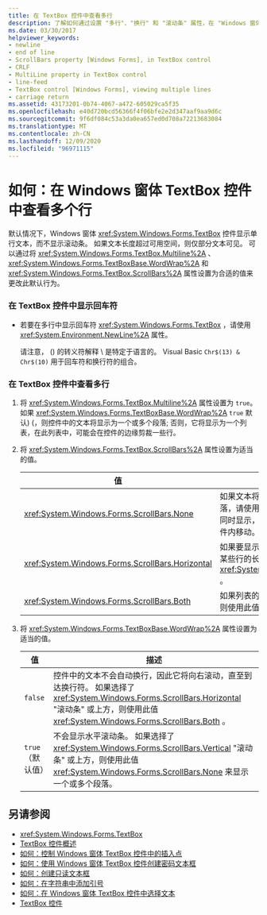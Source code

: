 ```yaml
---
title: 在 TextBox 控件中查看多行
description: 了解如何通过设置 "多行"、"换行" 和 "滚动条" 属性，在 "Windows 窗体 TextBox" 控件中查看多行。
ms.date: 03/30/2017
helpviewer_keywords:
- newline
- end of line
- ScrollBars property [Windows Forms], in TextBox control
- CRLF
- MultiLine property in TextBox control
- line-feed
- TextBox control [Windows Forms], viewing multiple lines
- carriage return
ms.assetid: 43173201-0b74-4067-a472-605029ca5f35
ms.openlocfilehash: e40d720bcd56366f4f06bfe2e2d347aaf9aa9d6c
ms.sourcegitcommit: 9f6df084c53a3da0ea657ed0d708a72213683084
ms.translationtype: MT
ms.contentlocale: zh-CN
ms.lasthandoff: 12/09/2020
ms.locfileid: "96971115"
---
```

# <a name="how-to-view-multiple-lines-in-the-windows-forms-textbox-control"></a>如何：在 Windows 窗体 TextBox 控件中查看多个行
默认情况下，Windows 窗体 <xref:System.Windows.Forms.TextBox> 控件显示单行文本，而不显示滚动条。 如果文本长度超过可用空间，则仅部分文本可见。 可以通过将 <xref:System.Windows.Forms.TextBox.Multiline%2A> 、 <xref:System.Windows.Forms.TextBoxBase.WordWrap%2A> 和 <xref:System.Windows.Forms.TextBox.ScrollBars%2A> 属性设置为合适的值来更改此默认行为。  
  
### <a name="to-display-a-carriage-return-in-the-textbox-control"></a>在 TextBox 控件中显示回车符  
  
- 若要在多行中显示回车符 <xref:System.Windows.Forms.TextBox> ，请使用 <xref:System.Environment.NewLine%2A> 属性。  
  
     请注意， () 的转义符解释 \\ 是特定于语言的。 Visual Basic `Chr$(13) & Chr$(10)` 用于回车符和换行符的组合。  
  
### <a name="to-view-multiple-lines-in-the-textbox-control"></a>在 TextBox 控件中查看多行  
  
1. 将 <xref:System.Windows.Forms.TextBox.Multiline%2A> 属性设置为 `true`。 如果 <xref:System.Windows.Forms.TextBoxBase.WordWrap%2A> `true` 默认)  (，则控件中的文本将显示为一个或多个段落; 否则，它将显示为一个列表，在此列表中，可能会在控件的边缘剪裁一些行。  
  
2. 将 <xref:System.Windows.Forms.TextBox.ScrollBars%2A> 属性设置为适当的值。  
  
    |值|描述|  
    |-----------|-----------------|  
    |<xref:System.Windows.Forms.ScrollBars.None>|如果文本将是几乎始终适合控件的段落，请使用此值。 如果文本太长而无法同时显示，用户可以使用鼠标指针在控件内移动。|  
    |<xref:System.Windows.Forms.ScrollBars.Horizontal>|如果要显示行列表，则使用此值，其中某些行的长度可能超过控件的宽度 <xref:System.Windows.Forms.TextBox> 。|  
    |<xref:System.Windows.Forms.ScrollBars.Both>|如果列表的长度可能超过控件的高度，则使用此值。|  
  
3. 将 <xref:System.Windows.Forms.TextBoxBase.WordWrap%2A> 属性设置为适当的值。  
  
    |值|描述|  
    |-----------|-----------------|  
    |`false`|控件中的文本不会自动换行，因此它将向右滚动，直至到达换行符。 如果选择了 <xref:System.Windows.Forms.ScrollBars.Horizontal> "滚动条" 或上方，则使用此值 <xref:System.Windows.Forms.ScrollBars.Both> 。|  
    |`true`（默认值）|不会显示水平滚动条。 如果选择了 <xref:System.Windows.Forms.ScrollBars.Vertical> "滚动条" 或上方，则使用此值 <xref:System.Windows.Forms.ScrollBars.None> 来显示一个或多个段落。|  
  
## <a name="see-also"></a>另请参阅

- <xref:System.Windows.Forms.TextBox>
- [TextBox 控件概述](textbox-control-overview-windows-forms.md)
- [如何：控制 Windows 窗体 TextBox 控件中的插入点](how-to-control-the-insertion-point-in-a-windows-forms-textbox-control.md)
- [如何：使用 Windows 窗体 TextBox 控件创建密码文本框](how-to-create-a-password-text-box-with-the-windows-forms-textbox-control.md)
- [如何：创建只读文本框](how-to-create-a-read-only-text-box-windows-forms.md)
- [如何：在字符串中添加引号](how-to-put-quotation-marks-in-a-string-windows-forms.md)
- [如何：在 Windows 窗体 TextBox 控件中选择文本](how-to-select-text-in-the-windows-forms-textbox-control.md)
- [TextBox 控件](textbox-control-windows-forms.md)
